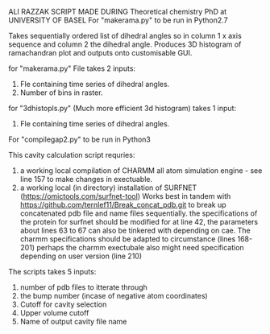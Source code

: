 ALI RAZZAK SCRIPT MADE DURING Theoretical chemistry PhD at UNIVERSITY OF BASEL
For "makerama.py" to be run in Python2.7

Takes sequentially ordered list of dihedral angles so in column 1 x axis sequence and column 2 the dihedral angle. Produces 3D histogram of ramachandran plot and outputs onto customisable GUI.

for "makerama.py"
File takes 2 inputs:
1) Fle containing time series of dihedral angles.
2) Number of bins in raster.

for "3dhistopls.py"
(Much more efficient 3d histogram)
takes 1 input:
1) Fle containing time series of dihedral angles.

For "compilegap2.py" to be run in Python3

This cavity calculation script requries:
1) a working local compilation of CHARMM all atom simulation engine - see line 157 to make changes in exectuable.
2) a working local (in directory) installation of SURFNET (https://omictools.com/surfnet-tool)
Works best in tandem with https://github.com/ternlef11/Break_concat_pdb.git to break up concatenated pdb file and name files sequentially.
the specifications of the protein for surfnet should be modified for at line 42, the parameters about lines 63 to 67 can also be tinkered with depending on cae.
The charmm specifications should be adapted to circumstance (lines 168-201)
perhaps the charmm exectubale also might need specification depending on user version (line 210)

The scripts takes 5 inputs:
1) number of pdb files to itterate through
2) the bump number (incase of negative atom coordinates)
3) Cutoff for cavity selection
4) Upper volume cutoff
5) Name of output cavity file name
